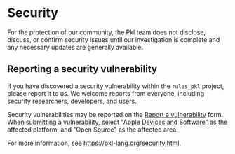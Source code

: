 # Security

For the protection of our community, the Pkl team does not disclose, discuss, or confirm security issues until our investigation is complete and any necessary updates are generally available.

## Reporting a security vulnerability

If you have discovered a security vulnerability within the `rules_pkl` project, please report it to us.
We welcome reports from everyone, including security researchers, developers, and users.

Security vulnerabilities may be reported on the [Report a vulnerability](https://security.apple.com/submit) form.
When submitting a vulnerability, select "Apple Devices and Software" as the affected platform, and "Open Source" as the affected area.

For more information, see https://pkl-lang.org/security.html.
